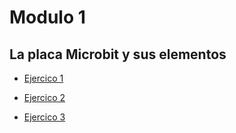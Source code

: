 # Modulo 1

## La placa Microbit y sus elementos

- [Ejercico 1](/ejercicios/modulo1ejercicio1.md)

- [Ejercico 2](/ejercicios/modulo1ejercicio2.md)

- [Ejercico 3](/ejercicios/modulo1ejercicio3.md)
